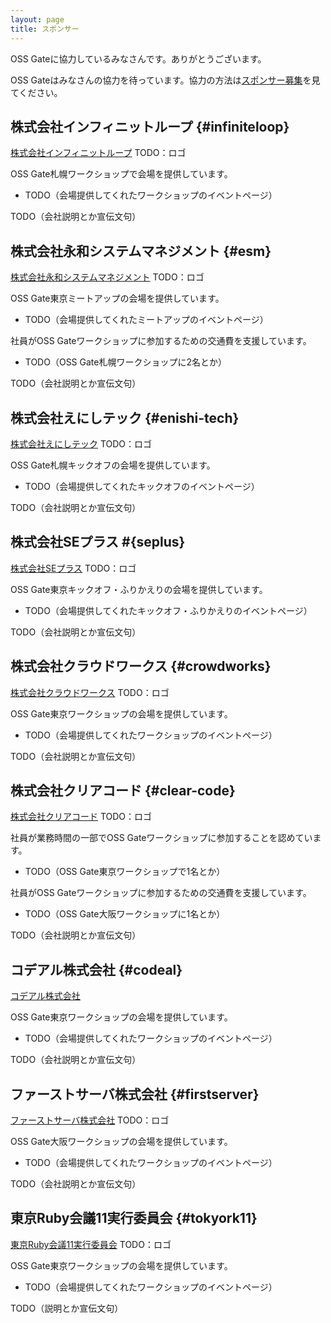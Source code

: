 ```yaml
---
layout: page
title: スポンサー
---
```


OSS Gateに協力しているみなさんです。ありがとうございます。

OSS Gateはみなさんの協力を待っています。協力の方法は[スポンサー募集](wanted.html)を見てください。

## 株式会社インフィニットループ {#infiniteloop}

[株式会社インフィニットループ](https://www.infiniteloop.co.jp/) TODO：ロゴ

OSS Gate札幌ワークショップで会場を提供しています。

- TODO（会場提供してくれたワークショップのイベントページ）

TODO（会社説明とか宣伝文句）

## 株式会社永和システムマネジメント {#esm}

[株式会社永和システムマネジメント](http://www.esm.co.jp/) TODO：ロゴ

OSS Gate東京ミートアップの会場を提供しています。

- TODO（会場提供してくれたミートアップのイベントページ）

社員がOSS Gateワークショップに参加するための交通費を支援しています。

- TODO（OSS Gate札幌ワークショップに2名とか）

TODO（会社説明とか宣伝文句）

## 株式会社えにしテック {#enishi-tech}

[株式会社えにしテック](https://www.enishi-tech.com/) TODO：ロゴ

OSS Gate札幌キックオフの会場を提供しています。

- TODO（会場提供してくれたキックオフのイベントページ）

TODO（会社説明とか宣伝文句）

## 株式会社SEプラス #{seplus}

[株式会社SEプラス](https://www.seplus.jp/) TODO：ロゴ

OSS Gate東京キックオフ・ふりかえりの会場を提供しています。

- TODO（会場提供してくれたキックオフ・ふりかえりのイベントページ）

TODO（会社説明とか宣伝文句）

## 株式会社クラウドワークス {#crowdworks}

[株式会社クラウドワークス](https://crowdworks.co.jp/) TODO：ロゴ

OSS Gate東京ワークショップの会場を提供しています。

- TODO（会場提供してくれたワークショップのイベントページ）

TODO（会社説明とか宣伝文句）

## 株式会社クリアコード {#clear-code}

[株式会社クリアコード](http://www.clear-code.com/) TODO：ロゴ

社員が業務時間の一部でOSS Gateワークショップに参加することを認めています。

- TODO（OSS Gate東京ワークショップで1名とか）

社員がOSS Gateワークショップに参加するための交通費を支援しています。

- TODO（OSS Gate大阪ワークショップに1名とか）

TODO（会社説明とか宣伝文句）

## コデアル株式会社 {#codeal}

[コデアル株式会社](https://www.codeal.work/)

OSS Gate東京ワークショップの会場を提供しています。

- TODO（会場提供してくれたワークショップのイベントページ）

TODO（会社説明とか宣伝文句）

## ファーストサーバ株式会社 {#firstserver}

[ファーストサーバ株式会社](https://www.firstserver.co.jp/) TODO：ロゴ

OSS Gate大阪ワークショップの会場を提供しています。

- TODO（会場提供してくれたワークショップのイベントページ）

TODO（会社説明とか宣伝文句）

## 東京Ruby会議11実行委員会 {#tokyork11}

[東京Ruby会議11実行委員会](http://regional.rubykaigi.org/tokyo11/) TODO：ロゴ

OSS Gate東京ワークショップの会場を提供しています。

- TODO（会場提供してくれたワークショップのイベントページ）

TODO（説明とか宣伝文句）
